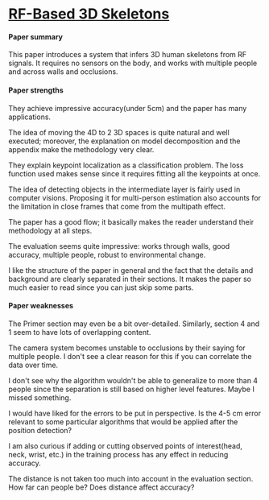 # [RF-Based 3D Skeletons](http://people.ee.ethz.ch/~nescrp/hotcrp/doc.php/nescrp-paper121.pdf)

#### Paper summary

This paper introduces a system that infers 3D human skeletons from RF signals. It requires no sensors on the body, and works with multiple people and across walls and occlusions.

#### Paper strengths
They achieve impressive accuracy(under 5cm) and the paper has many applications.

The idea of moving the 4D to 2 3D spaces is quite natural and well executed; moreover, the explanation on model decomposition and the appendix make the methodology very clear.

They explain keypoint localization as a classification problem. The loss function used makes sense since it requires fitting all the keypoints at once.

The idea of detecting objects in the intermediate layer is fairly used in computer visions. Proposing it for multi-person estimation also accounts for the limitation in close frames that come from the multipath effect.

The paper has a good flow; it basically makes the reader understand their methodology at all steps.

The evaluation seems quite impressive: works through walls, good accuracy, multiple people, robust to environmental change.

I like the structure of the paper in general and the fact that the details and background are clearly separated in their sections. It makes the paper so much easier to read since you can just skip some parts.

#### Paper weaknesses
The Primer section may even be a bit over-detailed. Similarly, section 4 and 1 seem to have lots of overlapping content.

The camera system becomes unstable to occlusions by their saying for multiple people. I don't see a clear reason for this if you can correlate the data over time.

I don't see why the algorithm wouldn't be able to generalize to more than 4 people since the separation is still based on higher level features. Maybe I missed something.

I would have liked for the errors to be put in perspective. Is the 4-5 cm error relevant to some particular algorithms that would be applied after the position detection?

I am also curious if adding or cutting observed points of interest(head, neck, wrist, etc.) in the training process has any effect in reducing accuracy.

The distance is not taken too much into account in the evaluation section. How far can people be? Does distance affect accuracy?
